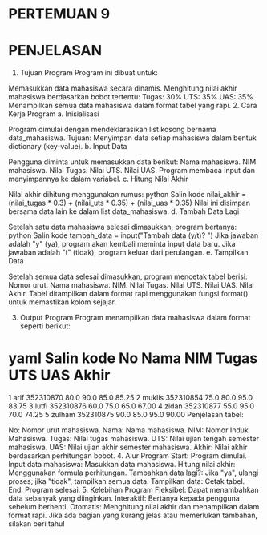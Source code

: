# PERTEMUAN 9

# PENJELASAN

1. Tujuan Program
Program ini dibuat untuk:

Memasukkan data mahasiswa secara dinamis.
Menghitung nilai akhir mahasiswa berdasarkan bobot tertentu:
Tugas: 30%
UTS: 35%
UAS: 35%.
Menampilkan semua data mahasiswa dalam format tabel yang rapi.
2. Cara Kerja Program
a. Inisialisasi

Program dimulai dengan mendeklarasikan list kosong bernama data_mahasiswa.
Tujuan: Menyimpan data setiap mahasiswa dalam bentuk dictionary (key-value).
b. Input Data

Pengguna diminta untuk memasukkan data berikut:
Nama mahasiswa.
NIM mahasiswa.
Nilai Tugas.
Nilai UTS.
Nilai UAS.
Program membaca input dan menyimpannya ke dalam variabel.
c. Hitung Nilai Akhir

Nilai akhir dihitung menggunakan rumus:
python
Salin kode
nilai_akhir = (nilai_tugas * 0.3) + (nilai_uts * 0.35) + (nilai_uas * 0.35)
Nilai ini disimpan bersama data lain ke dalam list data_mahasiswa.
d. Tambah Data Lagi

Setelah satu data mahasiswa selesai dimasukkan, program bertanya:
python
Salin kode
tambah_data = input("Tambah data (y/t)? ")
Jika jawaban adalah "y" (ya), program akan kembali meminta input data baru.
Jika jawaban adalah "t" (tidak), program keluar dari perulangan.
e. Tampilkan Data

Setelah semua data selesai dimasukkan, program mencetak tabel berisi:
Nomor urut.
Nama mahasiswa.
NIM.
Nilai Tugas.
Nilai UTS.
Nilai UAS.
Nilai Akhir.
Tabel ditampilkan dalam format rapi menggunakan fungsi format() untuk memastikan kolom sejajar.

3. Output Program
Program menampilkan data mahasiswa dalam format seperti berikut:

yaml
Salin kode
No    Nama            NIM        Tugas      UTS        UAS        Akhir
=================================================================
1     arif            352310870  80.0       90.0       85.0       85.25
2     muklis          352310854  75.0       80.0       95.0       83.75
3     lutfi           352310876  60.0       75.0       65.0       67.00
4     zidan           352310877  55.0       95.0       70.0       74.25
5     zulham          352310875  90.0       85.0       95.0       90.00
Penjelasan tabel:

No: Nomor urut mahasiswa.
Nama: Nama mahasiswa.
NIM: Nomor Induk Mahasiswa.
Tugas: Nilai tugas mahasiswa.
UTS: Nilai ujian tengah semester mahasiswa.
UAS: Nilai ujian akhir semester mahasiswa.
Akhir: Nilai akhir berdasarkan perhitungan bobot.
4. Alur Program
Start: Program dimulai.
Input data mahasiswa: Masukkan data mahasiswa.
Hitung nilai akhir: Menggunakan formula perhitungan.
Tambahkan data lagi?: Jika "ya", ulangi proses; jika "tidak", tampilkan semua data.
Tampilkan data: Cetak tabel.
End: Program selesai.
5. Kelebihan Program
Fleksibel: Dapat menambahkan data sebanyak yang diinginkan.
Interaktif: Bertanya kepada pengguna sebelum berhenti.
Otomatis: Menghitung nilai akhir dan menampilkan dalam format rapi.
Jika ada bagian yang kurang jelas atau memerlukan tambahan, silakan beri tahu!
